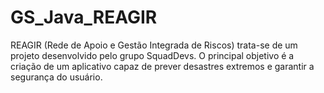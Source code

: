 # GS_Java_REAGIR
REAGIR (Rede de Apoio e Gestão Integrada de Riscos) trata-se de um projeto desenvolvido pelo grupo SquadDevs. O principal objetivo é a criação de um aplicativo capaz de prever desastres extremos e garantir a segurança do usuário.
